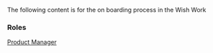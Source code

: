 The following content is for the on boarding process in the Wish Work

### Roles
[Product Manager](product_manager/README.md)